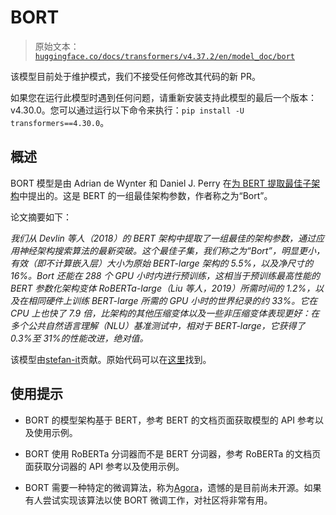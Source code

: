# BORT

> 原始文本：[`huggingface.co/docs/transformers/v4.37.2/en/model_doc/bort`](https://huggingface.co/docs/transformers/v4.37.2/en/model_doc/bort)

该模型目前处于维护模式，我们不接受任何修改其代码的新 PR。

如果您在运行此模型时遇到任何问题，请重新安装支持此模型的最后一个版本：v4.30.0。您可以通过运行以下命令来执行：`pip install -U transformers==4.30.0`。

## 概述

BORT 模型是由 Adrian de Wynter 和 Daniel J. Perry 在[为 BERT 提取最佳子架构](https://arxiv.org/abs/2010.10499)中提出的。这是 BERT 的一组最佳架构参数，作者称之为“Bort”。

论文摘要如下：

*我们从 Devlin 等人（2018）的 BERT 架构中提取了一组最佳的架构参数，通过应用神经架构搜索算法的最新突破。这个最佳子集，我们称之为“Bort”，明显更小，有效（即不计算嵌入层）大小为原始 BERT-large 架构的 5.5%，以及净尺寸的 16%。Bort 还能在 288 个 GPU 小时内进行预训练，这相当于预训练最高性能的 BERT 参数化架构变体 RoBERTa-large（Liu 等人，2019）所需时间的 1.2%，以及在相同硬件上训练 BERT-large 所需的 GPU 小时的世界纪录的约 33%。它在 CPU 上也快了 7.9 倍，比架构的其他压缩变体以及一些非压缩变体表现更好：在多个公共自然语言理解（NLU）基准测试中，相对于 BERT-large，它获得了 0.3%至 31%的性能改进，绝对值。*

该模型由[stefan-it](https://huggingface.co/stefan-it)贡献。原始代码可以在[这里](https://github.com/alexa/bort/)找到。

## 使用提示

+   BORT 的模型架构基于 BERT，参考 BERT 的文档页面获取模型的 API 参考以及使用示例。

+   BORT 使用 RoBERTa 分词器而不是 BERT 分词器，参考 RoBERTa 的文档页面获取分词器的 API 参考以及使用示例。

+   BORT 需要一种特定的微调算法，称为[Agora](https://adewynter.github.io/notes/bort_algorithms_and_applications.html#fine-tuning-with-algebraic-topology)，遗憾的是目前尚未开源。如果有人尝试实现该算法以使 BORT 微调工作，对社区将非常有用。
